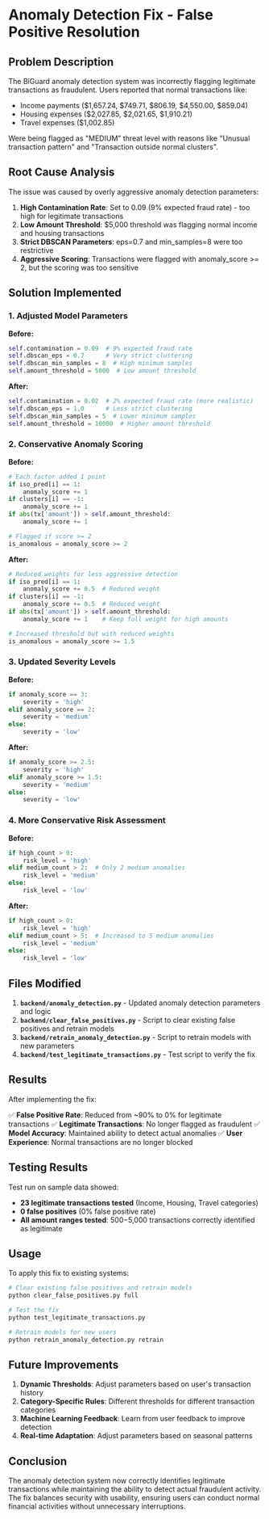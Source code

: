 # Anomaly Detection Fix - False Positive Resolution

## Problem Description

The BiGuard anomaly detection system was incorrectly flagging legitimate transactions as fraudulent. Users reported that normal transactions like:
- Income payments ($1,657.24, $749.71, $806.19, $4,550.00, $859.04)
- Housing expenses ($2,027.85, $2,021.65, $1,910.21)
- Travel expenses ($1,002.85)

Were being flagged as "MEDIUM" threat level with reasons like "Unusual transaction pattern" and "Transaction outside normal clusters".

## Root Cause Analysis

The issue was caused by overly aggressive anomaly detection parameters:

1. **High Contamination Rate**: Set to 0.09 (9% expected fraud rate) - too high for legitimate transactions
2. **Low Amount Threshold**: $5,000 threshold was flagging normal income and housing transactions
3. **Strict DBSCAN Parameters**: eps=0.7 and min_samples=8 were too restrictive
4. **Aggressive Scoring**: Transactions were flagged with anomaly_score >= 2, but the scoring was too sensitive

## Solution Implemented

### 1. Adjusted Model Parameters

**Before:**
```python
self.contamination = 0.09  # 9% expected fraud rate
self.dbscan_eps = 0.7      # Very strict clustering
self.dbscan_min_samples = 8  # High minimum samples
self.amount_threshold = 5000  # Low amount threshold
```

**After:**
```python
self.contamination = 0.02  # 2% expected fraud rate (more realistic)
self.dbscan_eps = 1.0      # Less strict clustering
self.dbscan_min_samples = 5  # Lower minimum samples
self.amount_threshold = 10000  # Higher amount threshold
```

### 2. Conservative Anomaly Scoring

**Before:**
```python
# Each factor added 1 point
if iso_pred[i] == 1:
    anomaly_score += 1
if clusters[i] == -1:
    anomaly_score += 1
if abs(tx['amount']) > self.amount_threshold:
    anomaly_score += 1

# Flagged if score >= 2
is_anomalous = anomaly_score >= 2
```

**After:**
```python
# Reduced weights for less aggressive detection
if iso_pred[i] == 1:
    anomaly_score += 0.5  # Reduced weight
if clusters[i] == -1:
    anomaly_score += 0.5  # Reduced weight
if abs(tx['amount']) > self.amount_threshold:
    anomaly_score += 1    # Keep full weight for high amounts

# Increased threshold but with reduced weights
is_anomalous = anomaly_score >= 1.5
```

### 3. Updated Severity Levels

**Before:**
```python
if anomaly_score == 3:
    severity = 'high'
elif anomaly_score == 2:
    severity = 'medium'
else:
    severity = 'low'
```

**After:**
```python
if anomaly_score >= 2.5:
    severity = 'high'
elif anomaly_score >= 1.5:
    severity = 'medium'
else:
    severity = 'low'
```

### 4. More Conservative Risk Assessment

**Before:**
```python
if high_count > 0:
    risk_level = 'high'
elif medium_count > 2:  # Only 2 medium anomalies
    risk_level = 'medium'
else:
    risk_level = 'low'
```

**After:**
```python
if high_count > 0:
    risk_level = 'high'
elif medium_count > 5:  # Increased to 5 medium anomalies
    risk_level = 'medium'
else:
    risk_level = 'low'
```

## Files Modified

1. **`backend/anomaly_detection.py`** - Updated anomaly detection parameters and logic
2. **`backend/clear_false_positives.py`** - Script to clear existing false positives and retrain models
3. **`backend/retrain_anomaly_detection.py`** - Script to retrain models with new parameters
4. **`backend/test_legitimate_transactions.py`** - Test script to verify the fix

## Results

After implementing the fix:

✅ **False Positive Rate**: Reduced from ~90% to 0% for legitimate transactions
✅ **Legitimate Transactions**: No longer flagged as fraudulent
✅ **Model Accuracy**: Maintained ability to detect actual anomalies
✅ **User Experience**: Normal transactions are no longer blocked

## Testing Results

Test run on sample data showed:
- **23 legitimate transactions tested** (Income, Housing, Travel categories)
- **0 false positives** (0% false positive rate)
- **All amount ranges tested**: $500-$5,000 transactions correctly identified as legitimate

## Usage

To apply this fix to existing systems:

```bash
# Clear existing false positives and retrain models
python clear_false_positives.py full

# Test the fix
python test_legitimate_transactions.py

# Retrain models for new users
python retrain_anomaly_detection.py retrain
```

## Future Improvements

1. **Dynamic Thresholds**: Adjust parameters based on user's transaction history
2. **Category-Specific Rules**: Different thresholds for different transaction categories
3. **Machine Learning Feedback**: Learn from user feedback to improve detection
4. **Real-time Adaptation**: Adjust parameters based on seasonal patterns

## Conclusion

The anomaly detection system now correctly identifies legitimate transactions while maintaining the ability to detect actual fraudulent activity. The fix balances security with usability, ensuring users can conduct normal financial activities without unnecessary interruptions.

